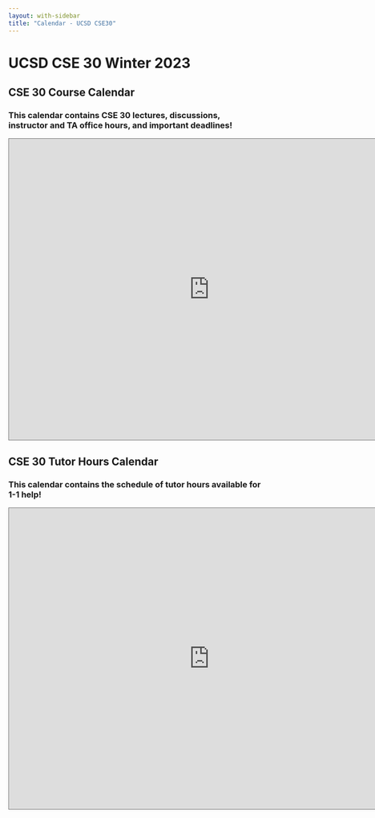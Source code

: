 ```yaml
---
layout: with-sidebar
title: "Calendar - UCSD CSE30"
---
```


# UCSD CSE 30 Winter 2023

## CSE 30 Course Calendar 
### This calendar contains CSE 30 lectures, discussions, instructor and TA office hours, and important deadlines!

<iframe src="https://calendar.google.com/calendar/embed?height=600&wkst=1&bgcolor=%23ffffff&ctz=America%2FLos_Angeles&mode=WEEK&src=Y19hZDYyNjMyODM2NDdlMjFmNGVkN2FjMmVjMTA3MTBiZTU2YTUxODgyMmYxZGVjYjRmZmI1ODUxNjUxMTM0YWEwQGdyb3VwLmNhbGVuZGFyLmdvb2dsZS5jb20&color=%23D50000" style="border:solid 1px #777" width="800" height="600" frameborder="0" scrolling="no"></iframe>

## CSE 30 Tutor Hours Calendar
### This calendar contains the schedule of tutor hours available for 1-1 help!

<iframe src="https://calendar.google.com/calendar/embed?height=600&wkst=1&bgcolor=%23ffffff&ctz=America%2FLos_Angeles&mode=WEEK&src=Y18yY2JmMDMxYjBiMzUxNDE3ZDFlMWViMTMzYzgwMTVlNmEzNDNiMWNjYjhkYjIxMTdmOTg5NjUyNTZkMmFlOGU1QGdyb3VwLmNhbGVuZGFyLmdvb2dsZS5jb20&color=%23616161" style="border:solid 1px #777" width="800" height="600" frameborder="0" scrolling="no"></iframe>

